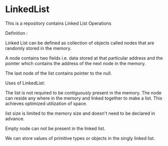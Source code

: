 # LinkedList
This is a repository contains Linked List Operations

Definition :

Linked List can be defined as collection of objects called nodes that are randomly stored in the memory.

A node contains two fields i.e. data stored at that particular address and the pointer which contains the address of the next node in the memory.

The last node of the list contains pointer to the null.


Uses of LinkedList:

The list is not required to be contiguously present in the memory. The node can reside any where in the memory and linked together to make a list. This achieves optimized utilization of space.

list size is limited to the memory size and doesn't need to be declared in advance.

Empty node can not be present in the linked list.

We can store values of primitive types or objects in the singly linked list.
